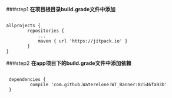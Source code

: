 ###step1
**在项目根目录build.grade文件中添加**
<pre><code>
allprojects {
 		repositories {
 			...
 			maven { url 'https://jitpack.io' }
 		}
}
</code></pre>


 ###step2
 **在app项目下的build.grade文件中添加依赖**
 <pre><code>
 dependencies {
         compile 'com.github.Waterelone:WT_Banner:8c546fa93b'
 }
 </code></pre>
